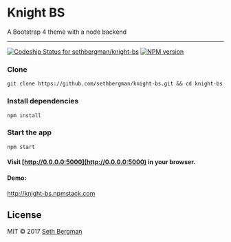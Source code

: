# Knight BS
A Bootstrap 4 theme with a node backend
 *******************************
[ ![Codeship Status for sethbergman/knight-bs](https://codeship.com/projects/316e6c60-1a23-0134-4fad-3217b0339886/status?branch=master)](https://codeship.com/projects/159260)
[![NPM version][npm-image]][npm-url]

### Clone
```
git clone https://github.com/sethbergman/knight-bs.git && cd knight-bs
```
### Install dependencies
```
npm install
```
### Start the app
```
npm start
```
#### Visit [http://0.0.0.0:5000](http://0.0.0.0:5000) in your browser.

#### Demo:
<a href="http://knight-bs.npmstack.com" target="_blank">http://knight-bs.npmstack.com</a>

## License

MIT © 2017 [Seth Bergman](sethbergman.com)

[npm-image]: https://badge.fury.io/js/knight-bs.svg
[npm-url]: https://npmjs.org/package/knight-bs
